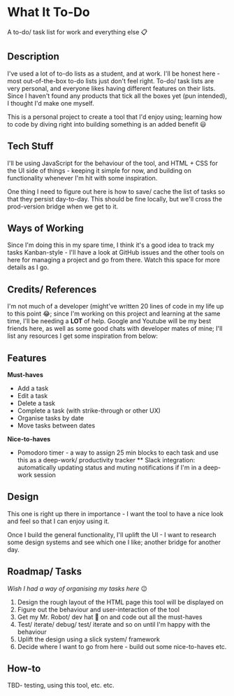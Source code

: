 # What It To-Do
A to-do/ task list for work and everything else 📋
 
 ## Description
 I've used a lot of to-do lists as a student, and at work. I'll be honest here - most out-of-the-box to-do lists just don't feel right. To-do/ task lists are very personal, and everyone likes having different features on their lists. Since I haven't found any products that tick all the boxes yet (pun intended), I thought I'd make one myself. 
 
 This is a personal project to create a tool that I'd enjoy using; learning how to code by diving right into building something is an added benefit 😃
 
 ## Tech Stuff
 I'll be using JavaScript for the behaviour of the tool, and HTML + CSS for the UI side of things - keeping it simple for now, and building on functionality whenever I'm hit with some inspiration. 
 
 One thing I need to figure out here is how to save/ cache the list of tasks so that they persist day-to-day. This should be fine locally, but we'll cross the prod-version bridge when we get to it.
 
 ## Ways of Working
 Since I'm doing this in my spare time, I think it's a good idea to track my tasks Kanban-style - I'll have a look at GitHub issues and the other tools on here for managing a project and go from there. Watch this space for more details as I go. 
 
 ## Credits/ References
 I'm not much of a developer (might've written 20 lines of code in my life up to this point 😂; since I'm working on this project and learning at the same time, I'll be needing a <b> LOT </b> of help. Google and Youtube will be my best friends here, as well as some good chats with developer mates of mine; I'll list any resources I get some inspiration from below: 
 
 ## Features
<b> Must-haves </b>
* Add a task
* Edit a task
* Delete a task
* Complete a task (with strike-through or other UX)
* Organise tasks by date
* Move tasks between dates

<b> Nice-to-haves </b>
* Pomodoro timer - a way to assign 25 min blocks to each task and use this as a deep-work/ productivity tracker
** Slack integration: automatically updating status and muting notifications if I'm in a deep-work session

 ## Design
 This one is right up there in importance - I want the tool to have a nice look and feel so that I can enjoy using it. 
 
 Once I build the general functionality, I'll uplift the UI - I want to research some design systems and see which one I like; another bridge for another day. 
 
 ## Roadmap/ Tasks
 *Wish I had a way of organising my tasks here* 😉
 
 1. Design the rough layout of the HTML page this tool will be displayed on
 2. Figure out the behaviour and user-interaction of the tool
 3. Get my Mr. Robot/ dev hat 🎩 on and code out all the must-haves
 4. Test/ iterate/ debug/ test/ iterate and so on until I'm happy with the behaviour
 5. Uplift the design using a slick system/ framework 
 6. Decide where I want to go from here - build out some nice-to-haves etc.
 
 
 ## How-to
 TBD- testing, using this tool, etc. etc.
